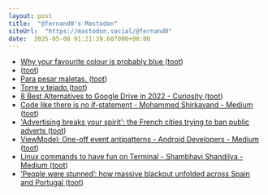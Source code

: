 ```yaml
---
layout: post
title:  "@fernand0's Mastodon"
siteUrl:  "https://mastodon.social/@fernand0"
date:  2025-05-08 01:21:39.607000+00:00
---
```

*  [Why your favourite colour is probably blue ](https://www.bbc.com/future/article/20220601-what-your-favourite-colour-says-about-yo) ([toot](https://mastodon.social/@fernand0/114469588146872891))
*  [ ](https://mastodon.social/users/fernand0/statuses/114468596549997086/activity) ([toot](https://mastodon.social/users/fernand0/statuses/114468596549997086/activity))
*  [Para pesar maletas. ](https://avecesunafoto.wordpress.com/2025/05/06/para-pesar-maletas) ([toot](https://mastodon.social/@fernand0/114467742733212087))
*  [Torre y tejado ](https://www.flickr.com/photos/fernand0/54478448337) ([toot](https://mastodon.social/@fernand0/114467740142714833))
*  [8 Best Alternatives to Google Drive in 2022 - Curiosity ](https://blog.curiosity.ai/8-best-alternatives-to-google-drive-in-2022-9736c060de9) ([toot](https://mastodon.social/@fernand0/114467675352925964))
*  [Code like there is no if-statement - Mohammed Shirkavand - Medium ](https://medium.com/@shirkavand/code-like-there-is-no-if-statement-36ca170c2b9) ([toot](https://mastodon.social/@fernand0/114467440689257392))
*  ['Advertising breaks your spirit': the French cities trying to ban public adverts ](https://www.theguardian.com/cities/2019/dec/23/advertising-breaks-your-spirit-the-french-cities-trying-to-ban-public-advert) ([toot](https://mastodon.social/@fernand0/114467336665397116))
*  [ViewModel: One-off event antipatterns - Android Developers - Medium ](https://medium.com/androiddevelopers/viewmodel-one-off-event-antipatterns-16a1da869b9) ([toot](https://mastodon.social/@fernand0/114467028741390121))
*  [Linux commands to have fun on Terminal - Shambhavi Shandilya - Medium ](https://shambhavishandilya.medium.com/linux-commands-to-have-fun-on-terminal-2df8da483d5) ([toot](https://mastodon.social/@fernand0/114466835473269311))
*  [‘People were stunned’: how massive blackout unfolded across Spain and Portugal ](https://www.theguardian.com/world/2025/apr/28/people-were-stunned-spaniards-caught-unawares-by-power-outag) ([toot](https://mastodon.social/@fernand0/114466457131009768))
